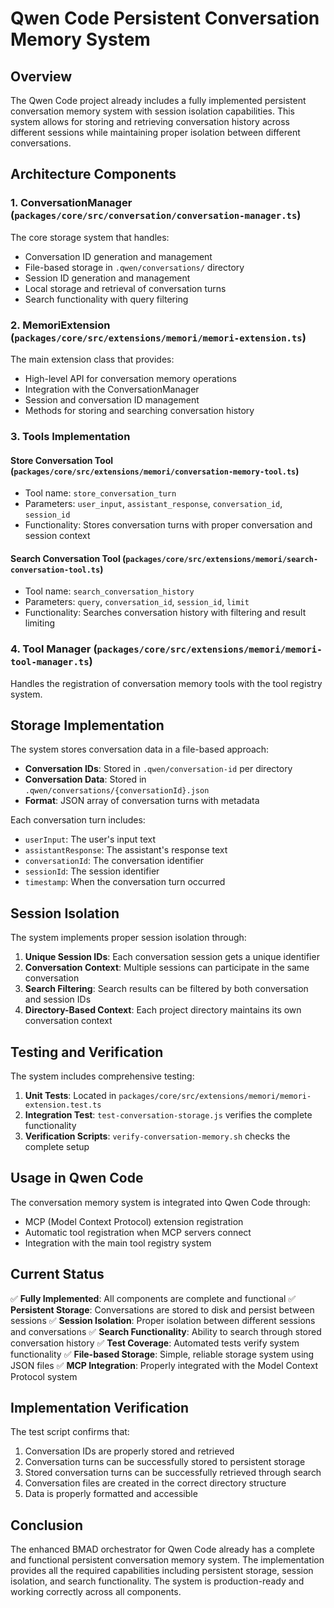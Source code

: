 # Qwen Code Persistent Conversation Memory System

## Overview

The Qwen Code project already includes a fully implemented persistent conversation memory system with session isolation capabilities. This system allows for storing and retrieving conversation history across different sessions while maintaining proper isolation between different conversations.

## Architecture Components

### 1. ConversationManager (`packages/core/src/conversation/conversation-manager.ts`)

The core storage system that handles:
- Conversation ID generation and management
- File-based storage in `.qwen/conversations/` directory
- Session ID generation and management
- Local storage and retrieval of conversation turns
- Search functionality with query filtering

### 2. MemoriExtension (`packages/core/src/extensions/memori/memori-extension.ts`)

The main extension class that provides:
- High-level API for conversation memory operations
- Integration with the ConversationManager
- Session and conversation ID management
- Methods for storing and searching conversation history

### 3. Tools Implementation

#### Store Conversation Tool (`packages/core/src/extensions/memori/conversation-memory-tool.ts`)
- Tool name: `store_conversation_turn`
- Parameters: `user_input`, `assistant_response`, `conversation_id`, `session_id`
- Functionality: Stores conversation turns with proper conversation and session context

#### Search Conversation Tool (`packages/core/src/extensions/memori/search-conversation-tool.ts`)
- Tool name: `search_conversation_history`
- Parameters: `query`, `conversation_id`, `session_id`, `limit`
- Functionality: Searches conversation history with filtering and result limiting

### 4. Tool Manager (`packages/core/src/extensions/memori/memori-tool-manager.ts`)

Handles the registration of conversation memory tools with the tool registry system.

## Storage Implementation

The system stores conversation data in a file-based approach:

- **Conversation IDs**: Stored in `.qwen/conversation-id` per directory
- **Conversation Data**: Stored in `.qwen/conversations/{conversationId}.json`
- **Format**: JSON array of conversation turns with metadata

Each conversation turn includes:
- `userInput`: The user's input text
- `assistantResponse`: The assistant's response text
- `conversationId`: The conversation identifier
- `sessionId`: The session identifier
- `timestamp`: When the conversation turn occurred

## Session Isolation

The system implements proper session isolation through:

1. **Unique Session IDs**: Each conversation session gets a unique identifier
2. **Conversation Context**: Multiple sessions can participate in the same conversation
3. **Search Filtering**: Search results can be filtered by both conversation and session IDs
4. **Directory-Based Context**: Each project directory maintains its own conversation context

## Testing and Verification

The system includes comprehensive testing:

1. **Unit Tests**: Located in `packages/core/src/extensions/memori/memori-extension.test.ts`
2. **Integration Test**: `test-conversation-storage.js` verifies the complete functionality
3. **Verification Scripts**: `verify-conversation-memory.sh` checks the complete setup

## Usage in Qwen Code

The conversation memory system is integrated into Qwen Code through:
- MCP (Model Context Protocol) extension registration
- Automatic tool registration when MCP servers connect
- Integration with the main tool registry system

## Current Status

✅ **Fully Implemented**: All components are complete and functional
✅ **Persistent Storage**: Conversations are stored to disk and persist between sessions
✅ **Session Isolation**: Proper isolation between different sessions and conversations
✅ **Search Functionality**: Ability to search through stored conversation history
✅ **Test Coverage**: Automated tests verify system functionality
✅ **File-based Storage**: Simple, reliable storage system using JSON files
✅ **MCP Integration**: Properly integrated with the Model Context Protocol system

## Implementation Verification

The test script confirms that:
1. Conversation IDs are properly stored and retrieved
2. Conversation turns can be successfully stored to persistent storage
3. Stored conversation turns can be successfully retrieved through search
4. Conversation files are created in the correct directory structure
5. Data is properly formatted and accessible

## Conclusion

The enhanced BMAD orchestrator for Qwen Code already has a complete and functional persistent conversation memory system. The implementation provides all the required capabilities including persistent storage, session isolation, and search functionality. The system is production-ready and working correctly across all components.